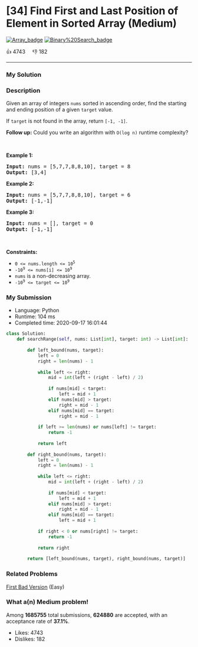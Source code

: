 # [34] Find First and Last Position of Element in Sorted Array (Medium)

[![Array_badge](https://img.shields.io/badge/topic-Array-green.svg)](https://leetcode.com/problems/find-first-and-last-position-of-element-in-sorted-array/)  [![Binary%20Search_badge](https://img.shields.io/badge/topic-Binary%20Search-green.svg)](https://leetcode.com/problems/find-first-and-last-position-of-element-in-sorted-array/) 

:+1: 4743 &nbsp; &nbsp; :thumbsdown: 182

---

### My Solution


### Description
<p>Given an array of integers <code>nums</code> sorted in ascending order, find the starting and ending position of a given <code>target</code> value.</p>

<p>If <code>target</code> is not found in the array, return <code>[-1, -1]</code>.</p>

<p><strong>Follow up:</strong>&nbsp;Could you write an algorithm with&nbsp;<code>O(log n)</code> runtime complexity?</p>

<p>&nbsp;</p>
<p><strong>Example 1:</strong></p>
<pre><strong>Input:</strong> nums = [5,7,7,8,8,10], target = 8
<strong>Output:</strong> [3,4]
</pre><p><strong>Example 2:</strong></p>
<pre><strong>Input:</strong> nums = [5,7,7,8,8,10], target = 6
<strong>Output:</strong> [-1,-1]
</pre><p><strong>Example 3:</strong></p>
<pre><strong>Input:</strong> nums = [], target = 0
<strong>Output:</strong> [-1,-1]
</pre>
<p>&nbsp;</p>
<p><strong>Constraints:</strong></p>

<ul>
	<li><code>0 &lt;= nums.length &lt;= 10<sup>5</sup></code></li>
	<li><code>-10<sup>9</sup>&nbsp;&lt;= nums[i]&nbsp;&lt;= 10<sup>9</sup></code></li>
	<li><code>nums</code> is a non-decreasing array.</li>
	<li><code>-10<sup>9</sup>&nbsp;&lt;= target&nbsp;&lt;= 10<sup>9</sup></code></li>
</ul>



### My Submission

- Language: Python
- Runtime: 104 ms
- Completed time: 2020-09-17 16:01:44

```Python
class Solution:
    def searchRange(self, nums: List[int], target: int) -> List[int]:
        
        def left_bound(nums, target):
            left = 0
            right = len(nums) - 1
            
            while left <= right:
                mid = int(left + (right - left) / 2)
                
                if nums[mid] < target:
                    left = mid + 1
                elif nums[mid] > target:
                    right = mid - 1
                elif nums[mid] == target:
                    right = mid - 1
                    
            if left >= len(nums) or nums[left] != target:
                return -1
            
            return left
        
        def right_bound(nums, target):
            left = 0
            right = len(nums) - 1
            
            while left <= right:
                mid = int(left + (right - left) / 2)
                
                if nums[mid] < target:
                    left = mid + 1
                elif nums[mid] > target:
                    right = mid - 1
                elif nums[mid] == target:
                    left = mid + 1
            
            if right < 0 or nums[right] != target:
                return -1
            
            return right
        
        return [left_bound(nums, target), right_bound(nums, target)]
```


### Related Problems
[First Bad Version](https://leetcode.com/problems/first-bad-version/) (Easy) <br>



### What a(n) Medium problem!
Among **1685755** total submissions, **624880** are accepted, with an acceptance rate of **37.1%**. <br>

- Likes: 4743
- Dislikes: 182

